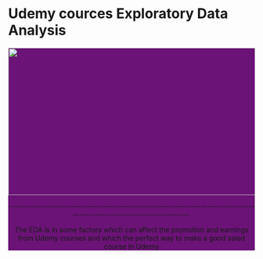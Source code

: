 # Udemy cources Exploratory Data Analysis
<div style="width:100%;text-align: center; background-color:#6B1376;"> <img align=middle src="https://user-images.githubusercontent.com/107066716/216149589-fc7f2fb1-44de-402c-a709-dce6d65f8d3b.png" width="700px" height="300px">
 <p>-------------------------------------------------------------------------------------------------------------------</p>   
<p >The EDA is in some factors which can affect the promotion and earnings from Udemy courses and which the perfect way to make a good saled course in Udemy</p>
